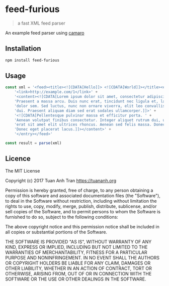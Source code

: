 # feed-furious

> a fast XML feed parser

An example feed parser using [camaro](https://github.com/tuananh/camaro)

## Installation

```sh
npm install feed-furious
```

## Usage

```js
const xml = '<feed><title><![CDATA[Hello]]> <![CDATA[World]]></title><entry>' +
    '<link>http://example.com/1</link>' +
    '<content><![CDATA[Lorem ipsum dolor sit amet, consectetur adipiscing elit. Nunc varius mattis convallis. ' +
    'Praesent a massa arcu. Duis nunc erat, tincidunt nec ligula et, lacinia ultricies neque. Morbi at ' +
    'dolor sem. Sed luctus, nunc non ornare viverra, elit leo convallis ex, in lobortis velit turpis vitae ' +
    'dui. Praesent aliquam diam sed erat sodales ullamcorper.]]>' +
    '<![CDATA[Pellentesque pulvinar massa et efficitur porta. ' +
    'Aenean volutpat finibus consectetur. Integer aliquet rutrum dui, ut cursus dui suscipit eu. Nullam eu ' +
    'erat sit amet elit ultrices rhoncus. Aenean sed felis massa. Donec rutrum vehicula leo vitae dapibus. ' +
    'Donec eget placerat lacus.]]></content>' +
    '</entry></feed>'

const result = parse(xml)
```

## Licence

The MIT License

Copyright (c) 2017 Tuan Anh Tran https://tuananh.org

Permission is hereby granted, free of charge, to any person obtaining a copy
of this software and associated documentation files (the "Software"), to deal
in the Software without restriction, including without limitation the rights
to use, copy, modify, merge, publish, distribute, sublicense, and/or sell
copies of the Software, and to permit persons to whom the Software is
furnished to do so, subject to the following conditions:

The above copyright notice and this permission notice shall be included in
all copies or substantial portions of the Software.

THE SOFTWARE IS PROVIDED "AS IS", WITHOUT WARRANTY OF ANY KIND, EXPRESS OR
IMPLIED, INCLUDING BUT NOT LIMITED TO THE WARRANTIES OF MERCHANTABILITY,
FITNESS FOR A PARTICULAR PURPOSE AND NONINFRINGEMENT. IN NO EVENT SHALL THE
AUTHORS OR COPYRIGHT HOLDERS BE LIABLE FOR ANY CLAIM, DAMAGES OR OTHER
LIABILITY, WHETHER IN AN ACTION OF CONTRACT, TORT OR OTHERWISE, ARISING FROM,
OUT OF OR IN CONNECTION WITH THE SOFTWARE OR THE USE OR OTHER DEALINGS IN
THE SOFTWARE.